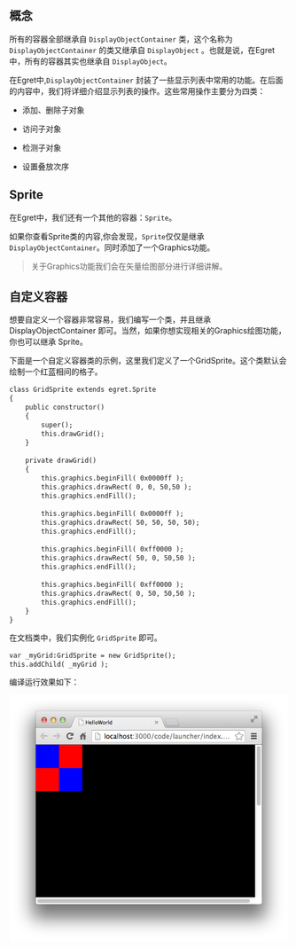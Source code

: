 ## 概念

所有的容器全部继承自 `DisplayObjectContainer` 类，这个名称为 `DisplayObjectContainer` 的类又继承自 `DisplayObject` 。也就是说，在Egret中，所有的容器其实也继承自 `DisplayObject`。

在Egret中,`DisplayObjectContainer` 封装了一些显示列表中常用的功能。在后面的内容中，我们将详细介绍显示列表的操作。这些常用操作主要分为四类：

* 添加、删除子对象

* 访问子对象

* 检测子对象

* 设置叠放次序

## Sprite

在Egret中，我们还有一个其他的容器：`Sprite`。

如果你查看Sprite类的内容,你会发现，`Sprite`仅仅是继承 `DisplayObjectContainer`。同时添加了一个Graphics功能。

> 关于Graphics功能我们会在矢量绘图部分进行详细讲解。

## 自定义容器

想要自定义一个容器非常容易，我们编写一个类，并且继承 DisplayObjectContainer 即可。当然，如果你想实现相关的Graphics绘图功能，你也可以继承 Sprite。

下面是一个自定义容器类的示例，这里我们定义了一个GridSprite。这个类默认会绘制一个红蓝相间的格子。

```
class GridSprite extends egret.Sprite
{
    public constructor()
    {
        super();
        this.drawGrid();
    }

    private drawGrid()
    {
        this.graphics.beginFill( 0x0000ff );
        this.graphics.drawRect( 0, 0, 50,50 );
        this.graphics.endFill();
        
        this.graphics.beginFill( 0x0000ff );
        this.graphics.drawRect( 50, 50, 50, 50);
        this.graphics.endFill();
        
        this.graphics.beginFill( 0xff0000 );
        this.graphics.drawRect( 50, 0, 50,50 );
        this.graphics.endFill();
        
        this.graphics.beginFill( 0xff0000 );
        this.graphics.drawRect( 0, 50, 50,50 );
        this.graphics.endFill();
    }
}
```

在文档类中，我们实例化 `GridSprite` 即可。

```
var _myGrid:GridSprite = new GridSprite();  
this.addChild( _myGrid );
```

编译运行效果如下：

![](5565355e688c7.png)

